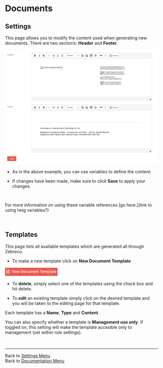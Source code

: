 # Documents 

## Settings

This page allows you to modify the content used when generating new documents. There are two sections: **Header** and **Footer**.

![documents01](/images/settings/documents01.png "Document Settings")

* As in the above example, you can use variables to define the content.

* If changes have been made, make sure to click **Save** to apply your changes.

&nbsp;

For more information on using these variable references [go here.](link to using twig variables?)

&nbsp;

## Templates

This page lists all available templates which are generated all through Zebreco. 

* To make a new template click on **New Document Template**

![documents02](/images/settings/documents02.png "New Document Template Button")

* To **delete**, simply select one of the templates using the check box and hit delete.

* To **edit** an existing template simply click on the desired template and you will be taken to the editing page for that template. 

Each template has a **Name**, **Type** and **Content**.

You can also specify whether a template is **Management use only**. If toggled on, this setting will make the template accesible only to management (set within role settings).

&nbsp;


-------------------------------------------
Back to [Settings Menu](?file=Settings.md)  
Back to [Documentation Menu](?file=Index.md)